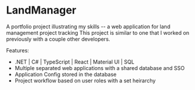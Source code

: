 # LandManager
A portfolio project illustrating my skills -- a web application for land management project tracking
This project is similar to one that I worked on previously with a couple other developers.

Features:
* .NET | C# | TypeScript | React | Material UI | SQL
* Multiple separated web applications with a shared database and SSO
* Application Config stored in the database
* Project workflow based on user roles with a set heirarchy
